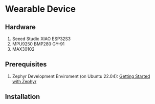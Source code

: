 # Wearable Device

## Hardware
1. Seeed Studio XIAO ESP32S3
2. MPU9250 BMP280 GY-91
3. MAX30102

## Prerequisites
1. Zephyr Development Enviroment (on Ubuntu 22.04): [Getting Started with Zephyr](https://docs.zephyrproject.org/latest/develop/getting_started/index.html)

## Installation
